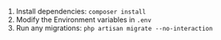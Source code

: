 1. Install dependencies: `composer install`
2. Modify the Environment variables in `.env`
3. Run any migrations: `php artisan migrate --no-interaction`
